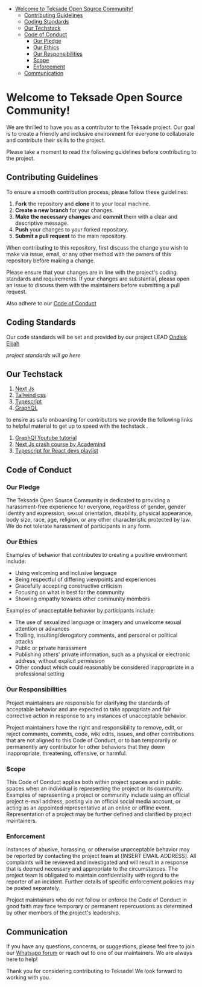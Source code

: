 - [Welcome to Teksade Open Source Community!](#welcome-to-teksade-open-source-community)
  - [Contributing Guidelines](#contributing-guidelines)
  - [Coding Standards](#coding-standards)
  - [Our Techstack](#our-techstack)
  - [Code of Conduct](#code-of-conduct)
    - [Our Pledge](#our-pledge)
    - [Our Ethics](#our-ethics)
    - [Our Responsibilities](#our-responsibilities)
    - [Scope](#scope)
    - [Enforcement](#enforcement)
  - [Communication](#communication)



# Welcome to Teksade Open Source Community!

We are thrilled to have you as a contributor to the Teksade project. Our goal is to create a friendly and inclusive environment for everyone to collaborate and contribute their skills to the project.

Please take a moment to read the following guidelines before contributing to the project.



## Contributing Guidelines

To ensure a smooth contribution process, please follow these guidelines:

1. **Fork** the repository and **clone** it to your local machine.
2. **Create a new branch** for your changes.
3. **Make the necessary changes** and **commit** them with a clear and descriptive message.
4. **Push** your changes to your forked repository.
5. **Submit a pull request** to the main repository.


When contributing to this repository, first discuss the change you wish to make via issue,
email, or any other method with the owners of this repository before making a change. 

Please ensure that your changes are in line with the project's coding standards and requirements. If your changes are substantial, please open an issue to discuss them with the maintainers before submitting a pull request.

Also  adhere to our [Code of Conduct](#code-of-conduct)

## Coding Standards

Our  code standards will be set and provided by   our project LEAD [Ondiek Elijah](https://github.com/ondiekelijah)
 
_project standards will go here_

## Our Techstack
1. [Next Js](https://nextjs.org/)
2. [Tailwind css](https://tailwindcss.com/)
3.  [Typescript](https://www.typescriptlang.org/)
4.  [GraphQL](https://graphql.org/)

to  ensire as safe onboarding for contributors  we provide the following links to  helpful material  to get up to  speed with  the techstack . 
1. [GraphQl Youtube tutorial](https://youtu.be/qux4-yWeZvo)
2. [Next Js crash course by Academind](https://youtu.be/MFuwkrseXVE)
3.  [Typescript for React devs playlist](https://www.typescriptlang.org/)









## Code of Conduct

### Our Pledge


The Teksade Open Source Community is dedicated to providing a harassment-free experience for everyone, regardless of gender, gender identity and expression, sexual orientation, disability, physical appearance, body size, race, age, religion, or any other characteristic protected by law. We do not tolerate harassment of participants in any form.

###  Our Ethics 

Examples of behavior that contributes to creating a positive environment
include:

* Using welcoming and inclusive language
* Being respectful of differing viewpoints and experiences
* Gracefully accepting constructive criticism
* Focusing on what is best for the community
* Showing empathy towards other community members

Examples of unacceptable behavior by participants include:

* The use of sexualized language or imagery and unwelcome sexual attention or
advances
* Trolling, insulting/derogatory comments, and personal or political attacks
* Public or private harassment
* Publishing others' private information, such as a physical or electronic
  address, without explicit permission
* Other conduct which could reasonably be considered inappropriate in a
  professional setting

### Our Responsibilities

Project maintainers are responsible for clarifying the standards of acceptable
behavior and are expected to take appropriate and fair corrective action in
response to any instances of unacceptable behavior.

Project maintainers have the right and responsibility to remove, edit, or
reject comments, commits, code, wiki edits, issues, and other contributions
that are not aligned to this Code of Conduct, or to ban temporarily or
permanently any contributor for other behaviors that they deem inappropriate,
threatening, offensive, or harmful.

### Scope

This Code of Conduct applies both within project spaces and in public spaces
when an individual is representing the project or its community. Examples of
representing a project or community include using an official project e-mail
address, posting via an official social media account, or acting as an appointed
representative at an online or offline event. Representation of a project may be
further defined and clarified by project maintainers.

### Enforcement

Instances of abusive, harassing, or otherwise unacceptable behavior may be
reported by contacting the project team at [INSERT EMAIL ADDRESS]. All
complaints will be reviewed and investigated and will result in a response that
is deemed necessary and appropriate to the circumstances. The project team is
obligated to maintain confidentiality with regard to the reporter of an incident.
Further details of specific enforcement policies may be posted separately.

Project maintainers who do not follow or enforce the Code of Conduct in good
faith may face temporary or permanent repercussions as determined by other
members of the project's leadership.



## Communication

If you have any questions, concerns, or suggestions, please feel free to join our [Whatsapp forum](https://chat.whatsapp.com/ET94DkTEO1EB5EuSkEXJ4N) or reach out to one of our maintainers. We are always here to help!

Thank you for considering contributing to Teksade! We look forward to working with you.

